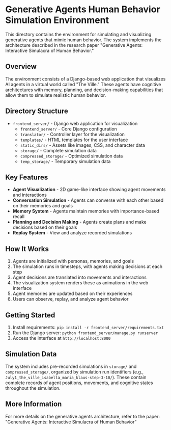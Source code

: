 # Generative Agents Human Behavior Simulation Environment

This directory contains the environment for simulating and visualizing generative agents that mimic human behavior. The system implements the architecture described in the research paper "Generative Agents: Interactive Simulacra of Human Behavior."

## Overview

The environment consists of a Django-based web application that visualizes AI agents in a virtual world called "The Ville." These agents have cognitive architectures with memory, planning, and decision-making capabilities that allow them to simulate realistic human behavior.

## Directory Structure

- `frontend_server/` - Django web application for visualization
  - `frontend_server/` - Core Django configuration
  - `translator/` - Controller layer for the visualization
  - `templates/` - HTML templates for the user interface
  - `static_dirs/` - Assets like images, CSS, and character data
  - `storage/` - Complete simulation data
  - `compressed_storage/` - Optimized simulation data
  - `temp_storage/` - Temporary simulation data

## Key Features

- **Agent Visualization** - 2D game-like interface showing agent movements and interactions
- **Conversation Simulation** - Agents can converse with each other based on their memories and goals
- **Memory System** - Agents maintain memories with importance-based recall
- **Planning and Decision Making** - Agents create plans and make decisions based on their goals
- **Replay System** - View and analyze recorded simulations

## How It Works

1. Agents are initialized with personas, memories, and goals
2. The simulation runs in timesteps, with agents making decisions at each step
3. Agent decisions are translated into movements and interactions
4. The visualization system renders these as animations in the web interface
5. Agent memories are updated based on their experiences
6. Users can observe, replay, and analyze agent behavior

## Getting Started

1. Install requirements: `pip install -r frontend_server/requirements.txt`
2. Run the Django server: `python frontend_server/manage.py runserver`
3. Access the interface at `http://localhost:8000`

## Simulation Data

The system includes pre-recorded simulations in `storage/` and `compressed_storage/`, organized by simulation run identifiers (e.g., `July1_the_ville_isabella_maria_klaus-step-3-10/`). These contain complete records of agent positions, movements, and cognitive states throughout the simulation.

## More Information

For more details on the generative agents architecture, refer to the paper:
"Generative Agents: Interactive Simulacra of Human Behavior"